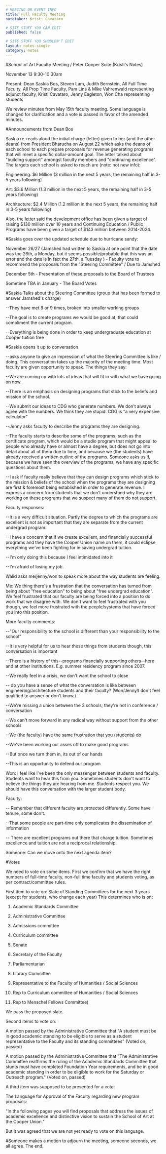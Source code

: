 ```yaml
---
# MEETING OR EVENT INFO
title: Full Faculty Meeting
notetaker: Kristi Cavataro

# SITE STUFF YOU CAN EDIT
published: false

# SITE STUFF YOU SHOULDN'T EDIT
layout: notes-single
category: notes
---
```


#School of Art Faculty Meeting / Peter Cooper Suite
(Kristi's Notes)

November 13 9:30-10:30am

Present: Dean Saskia Bos, Steven Lam, Judith Bernstein, All Full Time Faculty, All Prop Time Faculty, Pam Lins & Mike Vahrenwald representing adjunct faculty, Kristi Cavataro, Jenny Eagleton, Won Cha representing students


We review minutes from May 15th faculty meeting. Some language is changed for clarification and a vote is passed in favor of the amended minutes.


#Announcements from Dean Bos


Saskia re-reads aloud the initial charge (letter) given to her (and the other deans) from President Bharucha on August 22 which asks the deans of each school to each prepare proposals for revenue generating programs that will meet a specific dollar-amount goal. The letter talked about "building support" amongst faculty members and "continuing excellence". The targets each school is asked to reach are (note: not new info):


Engineering: $6 Million (3 million in the next 5 years, the remaining half in 3-5 years following)

Art: $3.6 Million (1.3 million in the next 5 years, the remaining half in 3-5 years following)

Architecture: $2.4 Million (1.2 million in the next 5 years, the remaining half in 3-5 years following)


Also, the letter said the development office has been given a target of raising $130 million over 10 years and Continuing Education / Public Programs have been given a target of $143 million between 2014-2024. 



#Saskia goes over the updated schedule due to hurricane sandy:


November 26/27 (Jamshed had written to Saskia at one point that the date was the 26th, a Monday, but it seems possible/probable that this was an error and the date is in fact the 27th, a Tuesday ) - Faculty vote to recommend the proposals from the "Steering Committee" / Due to Jamshed


December 5th - Presentation of these proposals to the Board of Trustees


Sometime TBA in January - The Board Votes


#Saskia Talks about the Steering Committee (group that has been formed to answer Jamshed's charge)

--They have met 8 or 9 times, broken into smaller working groups

--The goal is to create programs we would be good at, that could compliment the current program.

--Everything is being done in order to keep undergraduate education at Cooper tuition free


#Saskia opens it up to conversation

--asks anyone to give an impression of what the Steering Committee is like / doing. This conversation takes up the majority of the meeting time. Most faculty are given opportunity to speak. The things they say:


--We are coming up with lots of ideas that will fit in with what we have going on now.

--There is an emphasis on designing programs that stick to the beliefs and mission of the school.

--We submit our ideas to CDG who generate numbers. We don't always agree with the numbers. We think they are stupid. CDG is "a very expensive calculator"


--Jenny asks faculty to describe the programs they are designing.

--The faculty starts to describe some of the programs, such as the certificate program, which would be a studio program that might appeal to people who already have or almost have a degree, but does not go into detail about all of them due to time, and because we (the students) have already received a written outline of the programs. Someone asks us if, because we have seen the overview of the programs, we have any specific questions about them.


--I ask if faculty really believe that they can design programs which stick to the mission & beliefs of the school when the programs they are designing are first & foremost being established in order to generate revenue. I express a concern from students that we don't understand why they are working on these programs that we suspect many of them do not support.

Faculty responses:

--It is a very difficult situation. Partly the degree to which the programs are excellent is not as important that they are separate from the current undergrad program. 

--I have a concern that if we create excellent, and financially successful programs and they have the Cooper Union name on them, it could eclipse everything we've been fighting for in saving undergrad tuition.

--I'm only doing this because I feel intimidated into it

--I'm afraid of losing my job.


Walid asks me/jenny/won to speak more about the way students are feeling.

Me: We thing there's a frustration that the conversation has turned from being about "free education" to being about "free undergrad education". We feel frustrated that our faculty are being forced into a position to do work that we disagree with. We don't want to feel frustrated with you though, we feel more frustrated with the people/systems that have forced you into this position.


More faculty comments:


--"Our responsibility to the school is different than your responsibility to the school"

--It is very helpful for us to hear these things from students though, this conversation is important

--There is a history of this--programs financially supporting others--here and at other institutions. E.g. summer residency program since 2007. 

--We really feel in a crisis, we don't want the school to close

-- do you have a sense of what the conversation is like between engineering/architecture students and their faculty? (Won/Jenny/I don't feel qualified to answer or don't know.)

--We're missing a union between the 3 schools; they're not in conference / conversation

--We can't move forward in any radical way without support from the other schools

--We (the faculty) have the same frustration that you (students) do

--We've been working our asses off to make good programs

--But once we turn them in, its out of our hands

--This is an opportunity to defend our program


Won: I feel like I've been the only messenger between students and faculty. Students want to hear this from you. Sometimes students don't want to believe the things they are hearing from me. Students respect you. We should have this conversation with the larger student body.


Faculty:

-- Remember that different faculty are protected differently. Some have tenure, some don't.

--That some people are part-time only complicates the dissemination of information

-- There are excellent programs out there that charge tuition. Sometimes excellence and tuition are not a reciprocal relationship.


Someone: Can we move onto the next agenda item?


#Votes

We need to vote on some items. First we confirm that we have the right numbers of full-time faculty, non-full time faculty and students voting, as per contract/committee rules. 


First item to vote on: Slate of Standing Committees for the next 3 years (except for students, who change each year) This determines who is on:

1) Academic Standards Committee 

2) Administrative Committee 

3) Admissions committee

4) Curriculum committee 

5) Senate

6) Secretary of the Faculty

7) Parliamentarian

8) Library Committee

9) Representative to the Faculty of Humanities / Social Sciences

10) Rep to Curriculum committee of Humanities / Social Sciences

11) Rep to Menschel Fellows Committee)

We pass the proposed slate. 


Second items to vote on:


A motion passed by the Administrative Committee that "A student must be in good academic standing to be eligible to serve as a student representative to the Faculty and its standing committees" (Voted on, passed)


A motion passed by the Administrative Committee that "The Administrative Committee reaffirms the ruling of the Academic Standards Committee that stunts must have completed Foundation Year requirements, and be in good academic standing in order to be eligible to work for the Saturday or Outreach program." (Voted on, passed)


A third item was supposed to be presented for a vote:

The Language for Approval of the Faculty regarding new program proposals:


"In the following pages you will find proposals that address the issues of academic excellence and distinctive vision to sustain the School of Art at the Cooper Union."


But it was agreed that we are not yet ready to vote on this language. 


#Someone makes a motion to adjourn the meeting, someone seconds, we all agree. The end.






